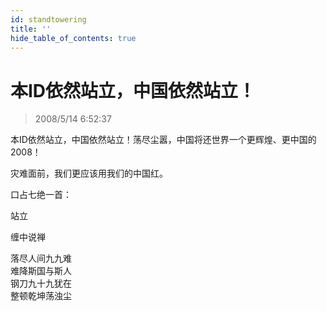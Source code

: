 ```yaml
---
id: standtowering
title: ''
hide_table_of_contents: true
---
```


# 本ID依然站立，中国依然站立！

> 2008/5/14 6:52:37

<div style={{color: '#CC0000', fontSize: '24px', fontWeight: 'bold', textAlign: 'left', lineHeight: '180%'}}>

本ID依然站立，中国依然站立！荡尽尘嚣，中国将还世界一个更辉煌、更中国的2008！

 

灾难面前，我们更应该用我们的中国红。

 

口占七绝一首：
</div>

 
<div style={{color:'#CC0000', fontSize: '56px', fontWeight: 'bold', textAlign: 'center', lineHeight: '150%'}}>

站立
</div>

 
<div style={{color:'#CC0000', fontSize: '56px', fontWeight: 'bold', textAlign: 'center', lineHeight: '150%'}}>

缠中说禅
</div>

 
<div style={{color:'#CC0000', fontSize: '56px', fontWeight: 'bold', textAlign: 'center', lineHeight: '150%'}}>

落尽人间九九难<br/>
难降斯国与斯人<br/>
钢刀九十九犹在<br/>
整顿乾坤荡浊尘
</div>